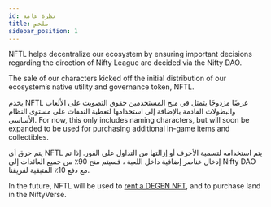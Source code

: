 ```yaml
---
id: نظرة عامة
title: ملخص
sidebar_position: 1
---
```


NFTL helps decentralize our ecosystem by ensuring important decisions regarding the direction of Nifty League are decided via the Nifty DAO.

The sale of our characters kicked off the initial distribution of our ecosystem’s native utility and governance token, NFTL.

يخدم NFTL غرضًا مزدوجًا يتمثل في منح المستخدمين حقوق التصويت على الألعاب والبطولات القادمة بالإضافة إلى استخدامها لتغطية النفقات على مستوى النظام الأساسي. For now, this only includes naming characters, but will soon be expanded to be used for purchasing additional in-game items and collectibles.

يتم حرق أي NFTL يتم استخدامه لتسمية الأحرف أو إزالتها من التداول على الفور. إذا تم إدخال عناصر إضافية داخل اللعبة ، فسيتم منح 90٪ من جميع العائدات إلى Nifty DAO مع دفع 10٪ المتبقية لفريقنا.

In the future, NFTL will be used to [rent a DEGEN NFT](http://localhost:3000/guides/rentals/rental-overview), and to purchase land in the NiftyVerse.
